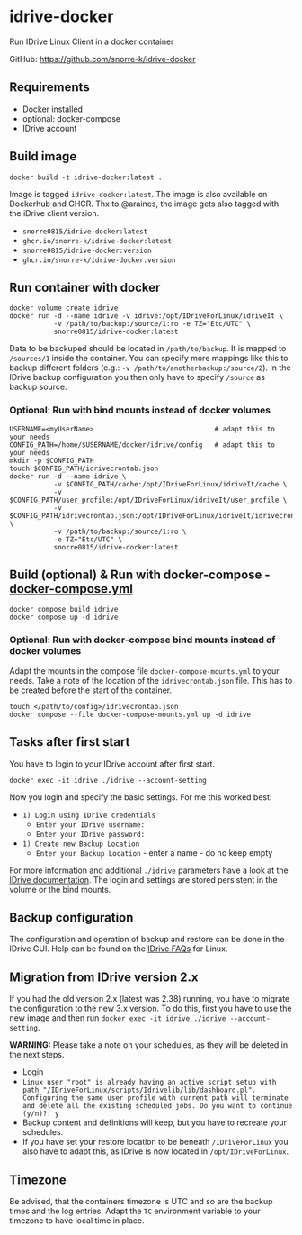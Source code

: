 # idrive-docker
Run IDrive Linux Client in a docker container

GitHub: https://github.com/snorre-k/idrive-docker

## Requirements
- Docker installed
- optional: docker-compose 
- IDrive account

## Build image
```shell
docker build -t idrive-docker:latest .
```
Image is tagged `idrive-docker:latest`. The image is also available on Dockerhub and GHCR. Thx to @araines, the image gets also tagged with the iDrive client version.
- `snorre0815/idrive-docker:latest`
- `ghcr.io/snorre-k/idrive-docker:latest`
- `snorre0815/idrive-docker:version`
- `ghcr.io/snorre-k/idrive-docker:version`

## Run container with docker
```shell
docker volume create idrive
docker run -d --name idrive -v idrive:/opt/IDriveForLinux/idriveIt \
           -v /path/to/backup:/source/1:ro -e TZ="Etc/UTC" \
           snorre0815/idrive-docker:latest
```
Data to be backuped should be located in `/path/to/backup`. It is mapped to `/sources/1` inside the container. You can specify more mappings like this to backup different folders (e.g.: `-v /path/to/anotherbackup:/source/2`). In the IDrive backup configuration you then only have to specify `/source` as backup source.

### Optional: Run with bind mounts instead of docker volumes
```shell
USERNAME=<myUserName>                              # adapt this to your needs
CONFIG_PATH=/home/$USERNAME/docker/idrive/config   # adapt this to your needs
mkdir -p $CONFIG_PATH
touch $CONFIG_PATH/idrivecrontab.json
docker run -d --name idrive \
           -v $CONFIG_PATH/cache:/opt/IDriveForLinux/idriveIt/cache \
           -v $CONFIG_PATH/user_profile:/opt/IDriveForLinux/idriveIt/user_profile \
           -v $CONFIG_PATH/idrivecrontab.json:/opt/IDriveForLinux/idriveIt/idrivecrontab.json \
           -v /path/to/backup:/source/1:ro \
           -e TZ="Etc/UTC" \
           snorre0815/idrive-docker:latest
```

## Build (optional)  & Run with docker-compose - [docker-compose.yml](https://github.com/snorre-k/idrive-docker/blob/main/docker-compose.yml)
```shell
docker compose build idrive
docker compose up -d idrive
```

### Optional: Run with docker-compose bind mounts instead of docker volumes
Adapt the mounts in the compose file `docker-compose-mounts.yml` to your needs. Take a note of the location of the `idrivecrontab.json` file. This has to be created before the start of the container. 
```shell
touch </path/to/config>/idrivecrontab.json
docker compose --file docker-compose-mounts.yml up -d idrive
```

## Tasks after first start
You have to login to your IDrive account after first start.
```
docker exec -it idrive ./idrive --account-setting
```
Now you login and specify the basic settings. For me this worked best:
- `1) Login using IDrive credentials`
  - `Enter your IDrive username:`
  - `Enter your IDrive password:`
- `1) Create new Backup Location`
  - `Enter your Backup Location` - enter a name - do no keep empty

For more information and additional `./idrive` parameters have a look at the [IDrive documentation](https://www.idrive.com/readme).
The login and settings are stored persistent in the volume or the bind mounts.

## Backup configuration
The configuration and operation of backup and restore can be done in the IDrive GUI. Help can be found on the [IDrive FAQs](https://www.idrive.com/faq_linux#linuxWeb2) for Linux.

## Migration from IDrive version 2.x
If you had the old version 2.x (latest was 2.38) running, you have to migrate the configuration to the new 3.x version. To do this, first you have to use the new image and then run `docker exec -it idrive ./idrive --account-setting`.

__WARNING:__ Please take a note on your schedules, as they will be deleted in the next steps.
- Login
- `Linux user "root" is already having an active script setup with path "/IDriveForLinux/scripts/Idrivelib/lib/dashboard.pl".
Configuring the same user profile with current path will terminate and delete all the existing scheduled jobs. Do you want to continue (y/n)?: y`
- Backup content and definitions will keep, but you have to recreate your schedules.
- If you have set your restore location to be beneath `/IDriveForLinux` you also have to adapt this, as IDrive is now located in `/opt/IDriveForLinux`.

## Timezone
Be advised, that the containers timezone is UTC and so are the backup times and the log entries. Adapt the `TC` environment variable to your timezone to have local time in place.

